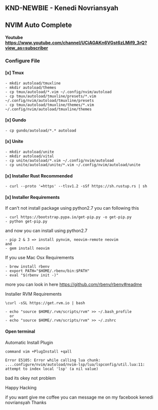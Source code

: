 ## KND-NEWBIE - Kenedi Novriansyah

## NVIM Auto Complete

#### Youtube https://www.youtube.com/channel/UCiAGAKn6VGst6zLMif9_3rQ?view_as=subscriber

### Configure File

#### [x] Tmux

```
- mkdir autoload/tmuxline
- mkdir autoload/themes
- cp tmux/autoload/*.vim ~/.config/nvim/autoload
- cp tmux/autoload/tmuxline/presets/*.vim ~/.config/nvim/autoload/tmuxline/presets
- cp tmux/autoload/tmuxline/themes/*.vim ~/.config/nvim/autoload/tmuxline/themes

```

#### [x] Gundo

```
- cp gundo/autoload/*.* autoload
```

#### [x] Unite

```
- mkdir autoload/unite
- mkdir autoload/vital
- cp unite/autoload/*.vim ~/.config/nvim/autoload
- cp unite/autoload/unite/*.vim ~/.config/nvim/autoload/unite
```

#### [x] Installer Rust Recommended

```
- curl --proto '=https' --tlsv1.2 -sSf https://sh.rustup.rs | sh
```

#### [x] Installer Requirements

If can't not install package using python2.7
you can following this

```
- curl https://bootstrap.pypa.io/get-pip.py -o get-pip.py
- python get-pip.py
```

and now you can install using python2.7

```
- pip 2 & 3 => install pynvim, neovim-remote neovim
and
- gem install neovim
```

If you use Mac Osx Requirements

```
- brew install rbenv
- export PATH="$HOME/.rbenv/bin:$PATH"
- eval "$(rbenv init -)"
```

more you can look in here https://github.com/rbenv/rbenv#readme

Installer RVM Requirements

```
\curl -sSL https://get.rvm.io | bash

- echo "source $HOME/.rvm/scripts/rvm" >> ~/.bash_profile
  or
- echo "source $HOME/.rvm/scripts/rvm" >> ~/.zshrc
```

#### Open terminal

Automatic Install Plugin

```
command vim +PlugInstall +qall
```

```
Error E5105: Error while calling lua chunk: ....configure/nvim/autoload/nvim-lsp/lua/lspconfig/util.lua:11: attempt to index local 'lsp' (a nil value)
```

bad its okey not problem

Happy Hacking

if you want give me coffee you can message me on my facebook kenedi novriansyah
Thanks
